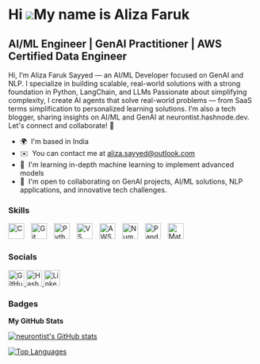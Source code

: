 Hi ![](https://user-images.githubusercontent.com/18350557/176309783-0785949b-9127-417c-8b55-ab5a4333674e.gif)My name is Aliza Faruk
===================================================================================================================================

AI/ML Engineer | GenAI Practitioner | AWS Certified Data Engineer
------------------------------------------------------------------

Hi, I’m Aliza Faruk Sayyed — an AI/ML Developer focused on GenAI and NLP. I specialize in building scalable, real-world solutions with a strong foundation in Python, LangChain, and LLMs Passionate about simplifying complexity, I create AI agents that solve real-world problems — from SaaS terms simplification to personalized learning solutions. I’m also a tech blogger, sharing insights on AI/ML and GenAI at neurontist.hashnode.dev. Let's connect and collaborate! 🚀

* 🌍  I'm based in India
* ✉️  You can contact me at [aliza.sayyed@outlook.com](mailto:aliza.sayyed@outlook.com)
* 🧠  I'm learning in-depth machine learning to implement advanced models
* 🤝  I'm open to collaborating on GenAI projects, AI/ML solutions, NLP applications, and innovative tech challenges.

### Skills

<div align="left">
  <!-- Programming & Dev Tools -->
  <img src="https://cdn.jsdelivr.net/gh/devicons/devicon/icons/c/c-original.svg" width="32" height="32" alt="C" style="margin-right:10px;" />
  <img src="https://cdn.jsdelivr.net/gh/devicons/devicon/icons/git/git-original.svg" width="32" height="32" alt="Git" style="margin-right:10px;" />
  <img src="https://cdn.jsdelivr.net/gh/devicons/devicon/icons/python/python-original.svg" width="32" height="32" alt="Python" style="margin-right:10px;" />
  <img src="https://cdn.jsdelivr.net/gh/devicons/devicon/icons/vscode/vscode-original.svg" width="32" height="32" alt="VS Code" style="margin-right:10px;" />

  <!-- AWS (Fixed) -->
  <img src="https://cdn.jsdelivr.net/gh/devicons/devicon/icons/amazonwebservices/amazonwebservices-original-wordmark.svg" width="32" height="32" alt="AWS" style="margin-right:10px;" />

  <!-- Data Science Libraries -->
  <img src="https://cdn.jsdelivr.net/gh/devicons/devicon/icons/numpy/numpy-original.svg" width="32" height="32" alt="NumPy" style="margin-right:10px;" />
  <img src="https://cdn.jsdelivr.net/gh/devicons/devicon/icons/pandas/pandas-original.svg" width="32" height="32" alt="Pandas" style="margin-right:10px;" />
  <img src="https://cdn.jsdelivr.net/gh/devicons/devicon/icons/matplotlib/matplotlib-original.svg" width="32" height="32" alt="Matplotlib" style="margin-right:10px;" />
</div>






 


### Socials

<div align="left">
  <a href="https://www.github.com/neurontist" target="_blank" rel="noreferrer">
    <picture>
      <source media="(prefers-color-scheme: dark)" srcset="https://raw.githubusercontent.com/danielcranney/readme-generator/main/public/icons/socials/github-dark.svg" />
      <source media="(prefers-color-scheme: light)" srcset="https://raw.githubusercontent.com/danielcranney/readme-generator/main/public/icons/socials/github.svg" />
      <img src="https://raw.githubusercontent.com/danielcranney/readme-generator/main/public/icons/socials/github.svg" width="32" height="32" alt="GitHub" />
    </picture>
  </a>

  <a href="https://neurontist.hashnode.dev" target="_blank" rel="noreferrer">
    <picture>
      <source media="(prefers-color-scheme: dark)" srcset="https://raw.githubusercontent.com/danielcranney/readme-generator/main/public/icons/socials/hashnode-dark.svg" />
      <source media="(prefers-color-scheme: light)" srcset="https://raw.githubusercontent.com/danielcranney/readme-generator/main/public/icons/socials/hashnode.svg" />
      <img src="https://raw.githubusercontent.com/danielcranney/readme-generator/main/public/icons/socials/hashnode.svg" width="32" height="32" alt="Hashnode" />
    </picture>
  </a>

  <a href="https://www.linkedin.com/in/alizafaruk" target="_blank" rel="noreferrer">
    <picture>
      <source media="(prefers-color-scheme: dark)" srcset="https://raw.githubusercontent.com/danielcranney/readme-generator/main/public/icons/socials/linkedin-dark.svg" />
      <source media="(prefers-color-scheme: light)" srcset="https://raw.githubusercontent.com/danielcranney/readme-generator/main/public/icons/socials/linkedin.svg" />
      <img src="https://raw.githubusercontent.com/danielcranney/readme-generator/main/public/icons/socials/linkedin.svg" width="32" height="32" alt="LinkedIn" />
    </picture>
  </a>
</div>


### Badges

<b>My GitHub Stats</b>

<a href="http://www.github.com/neurontist"><img src="https://github-readme-stats.vercel.app/api?username=neurontist&show_icons=true&hide=issues,&title_color=a855f7&text_color=ffffff&icon_color=3382ed&bg_color=000000&hide_border=true&show_icons=true" alt="neurontist's GitHub stats" /></a>

<a href="https://github.com/neurontist" align="left"><img src="https://github-readme-stats.vercel.app/api/top-langs/?username=neurontist&langs_count=10&title_color=a855f7&text_color=ffffff&icon_color=3382ed&bg_color=000000&hide_border=true&locale=en&custom_title=Top%20%Languages" alt="Top Languages" /></a>
